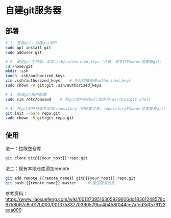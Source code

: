 # 自建git服务器

## 部署
```bash
# 1. 安装git，创建git用户
sudo apt install git
sudo adduser git

# 2. 确定git主目录，添加.ssh/authorized_keys（注意，该文件的owner需要是git）
cd /home/git
mkdir .ssh
touch .ssh/authorized_keys
vim .ssh/authorized_keys 	# 将公钥填充进authorized_keys
sudo chown -R git:git .ssh/authorized_keys

# 3. 修改git用户配置
sudo vim /etc/passwd 	# 将git用户的shell指定为/usr/bin/git-shell

# 4. 在git用户目录下添加repository（同样要注意，repository的owner也需要是git）
git init --bare repo.git
sudo chown -R git:git repo.git
```

## 使用
法一：拉取空仓库
```bash
git clone git@{{your_host}}:repo.git
```

法二：现有本地仓库添加remote
```bash
git add remote {{remote_name}} git@{{your_host}}:repo.git
git push {{remote_name}} master		# 推送现有分支
```


参考资料：
https://www.liaoxuefeng.com/wiki/0013739516305929606dd18361248578c67b8067c8c017b000/00137583770360579bc4b458f044ce7afed3df579123eca000
